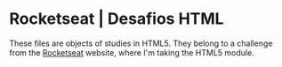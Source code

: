 # Rocketseat | Desafios HTML

These files are objects of studies in HTML5.
They belong to a challenge from the <a href="https://www.rocketseat.com.br/" target="_blank">Rocketseat</a> website, where I'm taking the HTML5 module.
